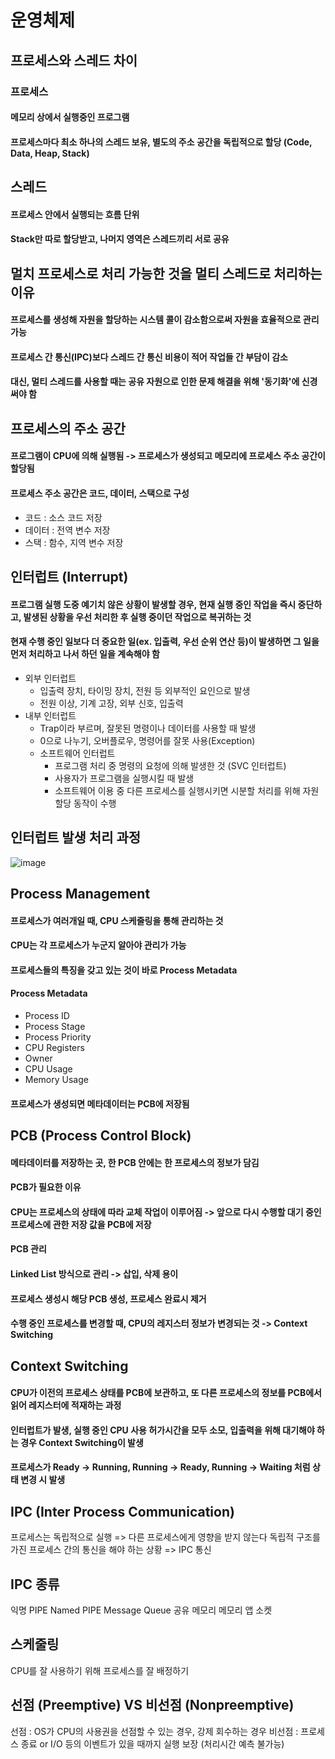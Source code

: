 # 운영체제

## 프로세스와 스레드 차이
### 프로세스
#### 메모리 상에서 실행중인 프로그램
#### 프로세스마다 최소 하나의 스레드 보유, 별도의 주소 공간을 독립적으로 할당 (Code, Data, Heap, Stack)


## 스레드
#### 프로세스 안에서 실행되는 흐름 단위
#### Stack만 따로 할당받고, 나머지 영역은 스레드끼리 서로 공유

## 멀치 프로세스로 처리 가능한 것을 멀티 스레드로 처리하는 이유
#### 프로세스를 생성해 자원을 할당하는 시스템 콜이 감소함으로써 자원을 효율적으로 관리 가능
#### 프로세스 간 통신(IPC)보다 스레드 간 통신 비용이 적어 작업들 간 부담이 감소
#### 대신, 멀티 스레드를 사용할 때는 공유 자원으로 인한 문제 해결을 위해 '동기화'에 신경써야 함

## 프로세스의 주소 공간
#### 프로그램이 CPU에 의해 실행됨 -> 프로세스가 생성되고 메모리에 프로세스 주소 공간이 할당됨

#### 프로세스 주소 공간은 코드, 데이터, 스택으로 구성
- 코드 : 소스 코드 저장
- 데이터 : 전역 변수 저장
- 스택 : 함수, 지역 변수 저장

## 인터럽트 (Interrupt)
#### 프로그램 실행 도중 예기치 않은 상황이 발생할 경우, 현재 실행 중인 작업을 즉시 중단하고, 발생된 상황을 우선 처리한 후 실행 중이던 작업으로 복귀하는 것
#### 현재 수행 중인 일보다 더 중요한 일(ex. 입출력, 우선 순위 연산 등)이 발생하면 그 일을 먼저 처리하고 나서 하던 일을 계속해야 함

- 외부 인터럽트
  - 입출력 장치, 타이밍 장치, 전원 등 외부적인 요인으로 발생
  - 전원 이상, 기계 고장, 외부 신호, 입출력
- 내부 인터럽트
  - Trap이라 부르며, 잘못된 명령이나 데이터를 사용할 때 발생
  - 0으로 나누기, 오버플로우, 명령어를 잘못 사용(Exception)
  - 소프트웨어 인터럽트
    - 프로그램 처리 중 명령의 요청에 의해 발생한 것 (SVC 인터럽트)
    - 사용자가 프로그램을 실행시킬 때 발생
    - 소프트웨어 이용 중 다른 프로세스를 실행시키면 시분할 처리를 위해 자원 할당 동작이 수행

## 인터럽트 발생 처리 과정
![image](https://user-images.githubusercontent.com/51224070/108592223-28bf5c00-73b0-11eb-92f5-c3bbcad5bab6.png)

## Process Management
#### 프로세스가 여러개일 때, CPU 스케줄링을 통해 관리하는 것
#### CPU는 각 프로세스가 누군지 알아야 관리가 가능
#### 프로세스들의 특징을 갖고 있는 것이 바로 Process Metadata

#### Process Metadata
- Process ID
- Process Stage
- Process Priority
- CPU Registers
- Owner
- CPU Usage
- Memory Usage

#### 프로세스가 생성되면 메타데이터는 PCB에 저장됨

## PCB (Process Control Block)
#### 메타데이터를 저장하는 곳, 한 PCB 안에는 한 프로세스의 정보가 담김
  
#### PCB가 필요한 이유
#### CPU는 프로세스의 상태에 따라 교체 작업이 이루어짐 -> 앞으로 다시 수행할 대기 중인 프로세스에 관한 저장 값을 PCB에 저장
   
#### PCB 관리
#### Linked List 방식으로 관리 -> 삽입, 삭제 용이
#### 프로세스 생성시 해당 PCB 생성, 프로세스 완료시 제거
#### 수행 중인 프로세스를 변경할 때, CPU의 레지스터 정보가 변경되는 것 -> Context Switching

## Context Switching
#### CPU가 이전의 프로세스 상태를 PCB에 보관하고, 또 다른 프로세스의 정보를 PCB에서 읽어 레지스터에 적재하는 과정
#### 인터럽트가 발생, 실행 중인 CPU 사용 허가시간을 모두 소모, 입출력을 위해 대기해야 하는 경우 Context Switching이 발생
#### 프로세스가 Ready -> Running, Running -> Ready, Running -> Waiting 처럼 상태 변경 시 발생

## IPC (Inter Process Communication)
  프로세스는 독립적으로 실행 => 다른 프로세스에게 영향을 받지 않는다
  독립적 구조를 가진 프로세스 간의 통신을 해야 하는 상황 => IPC 통신

## IPC 종류
  익명 PIPE
  Named PIPE
  Message Queue
  공유 메모리
  메모리 앱
  소켓

## 스케줄링
  CPU를 잘 사용하기 위해 프로세스를 잘 배정하기

## 선점 (Preemptive) VS 비선점 (Nonpreemptive)
  선점 : OS가 CPU의 사용권을 선점할 수 있는 경우, 강제 회수하는 경우
  비선점 : 프로세스 종료 or I/O 등의 이벤트가 있을 때까지 실행 보장 (처리시간 예측 불가능)
